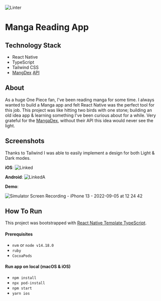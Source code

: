 ![Linter](https://github.com/p4panash/Manga-App-RN/actions/workflows/linter.yml/badge.svg)

# Manga Reading App

## Technology Stack
- React Native
- TypeScript
- Tailwind CSS
- [MangDex](https://api.mangadex.org/docs/) [API](https://api.mangadex.org/swagger.html#/)

## About
As a huge One Piece fan, I've been reading manga for some time. I always wanted to build a Manga app and felt React Native was the perfect tool for this job. This project was like hitting two birds with one stone; building an old idea app & learning something I've been curious about for a while. Very grateful for the [MangaDex](https://api.mangadex.org/docs/), without their API this idea would never see the light.

## Screenshots
Thanks to Tailwind I was able to easily implement a design for both Light & Dark modes.

**iOS**:
![Linked](https://user-images.githubusercontent.com/30667314/188401604-b79e75f4-def4-4708-94e1-74b1505f5224.png)

**Android**:
![LinkedA](https://user-images.githubusercontent.com/30667314/188404933-24fe13f6-30b9-4c38-abbe-dbb41538ed65.png)

**Demo**:

![Simulator Screen Recording - iPhone 13 - 2022-09-05 at 12 24 42](https://user-images.githubusercontent.com/30667314/188418020-6842e81f-2018-416b-8642-759ca81e1fb2.gif)


## How To Run

This project was bootstrapped with [React Native Template TypeScript](https://github.com/react-native-community/react-native-template-typescript).

#### Prerequisites

- `nvm` or `node v14.18.0`
- `ruby`
- `CocoaPods`

#### Run app on local (macOS & iOS)

- `npm install`
- `npx pod-install`
- `npm start`
- `yarn ios`
